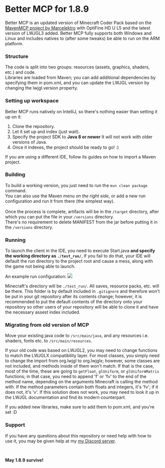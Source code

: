 # Better MCP for 1.8.9
Better MCP is an updated version of Minecraft Coder Pack based on the [MavenMCP project by Marcelektro](https://github.com/Marcelektro/MavenMCP-1.8.9) with OptiFine HD U L5 and the latest version of LWJGL3 added. Better MCP fully supports both Windows and Linux and includes natives to (after some tweaks) be able to run on the ARM platform.

### Structure
The code is split into two groups: resources (assets, graphics, shaders, etc.) and code. <br>
Libraries are loaded from Maven; you can add additional dependencies by specifying them in pom.xml, and you can update the LWJGL version by changing the lwjgl.version property.

### Setting up workspace
Better MCP runs natively on IntelliJ, so there's nothing easier than setting it up on it:

1. Clone the repository.
2. Let it set up and index (just wait).
4. Specify the project SDK to **Java 8 or newer** It will not work with older versions of Java.
5. Once it indexes, the project should be ready to go! :)

If you are using a different IDE, follow its guides on how to import a Maven project.

### Building
To build a working version, you just need to run the `mvn clean package` command.
<br>You can also use the Maven menu *on the right side*, or add a new run configuration and run it from there (the simplest way). <br>
<br>Once the process is complete, artifacts will be in the `/target` directory, after which you can put the file in your `/versions` directory.
<br>There's no requirement to delete MANIFEST from the jar before putting it in the `/versions` directory.

### Running
To launch the client in the IDE, you need to execute Start.java **and specify the working directory as `./test_run/`**, If you fail to do that, your IDE will default the run directory to the project root and cause a mess, along with the game not being able to launch. <br>

An example run configuration:
<img src="https://developers.marcloud.net/i/launchConfig.png"/>

Minecraft's directory will be `./test_run/`. All saves, resource packs, etc. will be there.
This folder is by default included in `.gitignore` and therefore won't be put in your git repository after its contents change; however, it is recommended to put the default contents of the directory onto your repository so other users of your repository will be able to clone it and have the necessary assest index included.

### Migrating from old version of MCP
Move your existing java code to `/src/main/java`, and any resources i.e. shaders, fonts etc. to `/src/main/resources`.<br>

If your old code was based on LWJGL2, you may need to change functions to match the LWJGLX compatibility layer.
For most classes, you simply need to change the import from org.lwjgl to org.lwjglx; however, some classes are not included, and methods inside of them won't match.
If that is the case, most of the time, these are going to `getFloat`, `glUniform`, or `glUniformMatrix` functions; in that case, you need to append 'f' or 'fv' to the end of the method name, depending on the arguments Minecraft is calling the method with.
If the method parameters contain both floats and integers, it's 'fv'; if it does not, it's 'v'.
If this solution does not work, you may need to look it up in the LWJGL documentation and find its modern counterpart.

If you added new libraries, make sure to add them to pom.xml, and you're set :D

### Support
If you have any questions about this repository or need help with how to use it, you may be given help at my [my Discord server](https://dsc.gg/alexanderr).

<br>

**May 1.8.9 survive!**

